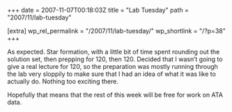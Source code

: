 +++
date = 2007-11-07T00:18:03Z
title = "Lab Tuesday"
path = "2007/11/lab-tuesday"

[extra]
wp_rel_permalink = "/2007/11/lab-tuesday/"
wp_shortlink = "/?p=38"
+++

As expected. Star formation, with a little bit of time spent rounding out the
solution set, then prepping for 120, then 120. Decided that I wasn’t going to
give a real lecture for 120, so the preparation was mostly running through the
lab very sloppily to make sure that I had an idea of what it was like to
actually do. Nothing too exciting there.

Hopefully that means that the rest of this week will be free for work on ATA
data.
